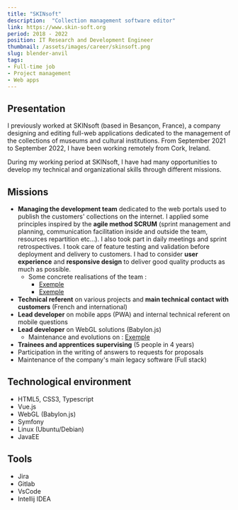 ```yaml
---
title: "SKINsoft"
description:  "Collection management software editor"
link: https://www.skin-soft.org
period: 2018 - 2022
position: IT Research and Development Engineer
thumbnail: /assets/images/career/skinsoft.png
slug: blender-anvil
tags:
- Full-time job
- Project management
- Web apps
---
```

## Presentation
I previously worked at SKINsoft (based in Besançon, France), a company designing and editing full-web applications dedicated to the management of the collections of museums and cultural institutions. From September 2021 to September 2022, I have been working remotely from Cork, Ireland.

During my working period at SKINsoft, I have had many opportunities to develop my technical and organizational skills through different missions.

## Missions 
- **Managing the development team** dedicated to the web portals used to publish the customers' collections on the internet. I applied some principles inspired by the **agile method SCRUM** (sprint management and planning, communication facilitation inside and outside the team, resources repartition etc...). I also took part in daily meetings and sprint retrospectives.
I took care of feature testing and validation before deployment and delivery to customers. I had to consider **user experience** and **responsive design** to deliver good quality products as much as possible.
  - Some concrete realisations of the team :
    - [Exemple](https://google.fr) 
    - [Exemple](https://google.fr) 
- **Technical referent** on various projects and **main technical contact with customers** (French and international)
- **Lead developer** on mobile apps (PWA) and internal technical referent on mobile questions
- **Lead developer** on WebGL solutions (Babylon.js)
  - Maintenance and evolutions on : [Exemple](https://google.fr) 
- **Trainees and apprentices supervising** (5 people in 4 years)
- Participation in the writing of answers to requests for proposals
- Maintenance of the company's main legacy software (Full stack)  

## Technological environment
- HTML5, CSS3, Typescript
- Vue.js 
- WebGL (Babylon.js)
- Symfony
- Linux (Ubuntu/Debian)
- JavaEE

## Tools 
- Jira
- Gitlab
- VsCode
- Intellij IDEA
